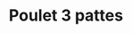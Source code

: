 ---
title: Poulet 3 pattes
description: Réseaux sociaux
resume:
  titre: Poulet 3 pattes
  court: Réseaux sociaux
identifiant:
slug:
ordre: 3
image: /img/poulet3pattes-reseaux-sociaux.jpg
i18n: fr
tall: true
portfolios:
  - Réseaux sociaux
link:
  external: true
  url: 
draft: true
---